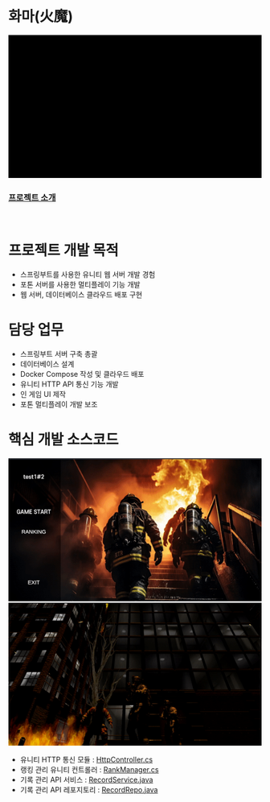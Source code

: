 # 화마(火魔)

![화마](/Exec/ReadmeImg/화마.gif)

### [프로젝트 소개](/README.md)

<br/>

# 프로젝트 개발 목적
- 스프링부트를 사용한 유니티 웹 서버 개발 경험
- 포톤 서버를 사용한 멀티플레이 기능 개발
- 웹 서버, 데이터베이스 클라우드 배포 구현

# 담당 업무
- 스프링부트 서버 구축 총괄
- 데이터베이스 설계
- Docker Compose 작성 및 클라우드 배포
- 유니티 HTTP API 통신 기능 개발
- 인 게임 UI 제작
- 포톤 멀티플레이 개발 보조

# 핵심 개발 소스코드 
![로비랭킹목록](/Exec/ReadmeImg/로비랭킹목록.gif)
![결과화면](./Exec/ReadmeImg/결과화면.gif)
<br/>
- 유니티 HTTP 통신 모듈 : [HttpController.cs](/Client/Script/WebAPI/Controller/HttpController.cs)
- 랭킹 관리 유니티 컨트롤러 : [RankManager.cs](/Client/Script/Managers/RankManager.cs)
- 기록 관리 API 서비스 : [RecordService.java](Server/webserver/src/main/java/com/onlyone/gameserver/api/service/RecordService.java)
- 기록 관리 API 레포지토리 : [RecordRepo.java](/Server/webserver/src/main/java/com/onlyone/gameserver/db/repository/RecordRepo.java)
